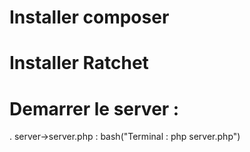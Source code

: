 # Installer composer
# Installer Ratchet
# Demarrer le server :
  . server->server.php : bash("Terminal : php server.php")
